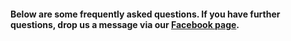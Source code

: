 #### Below are some frequently asked questions. If you have further questions, drop us a message via our [Facebook page](https://www.facebook.com/coderdojowaterford/).

